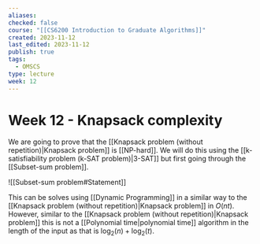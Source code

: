 ```yaml
---
aliases: 
checked: false
course: "[[CS6200 Introduction to Graduate Algorithms]]"
created: 2023-11-12
last_edited: 2023-11-12
publish: true
tags:
  - OMSCS
type: lecture
week: 12
---
```

# Week 12 - Knapsack complexity

We are going to prove that the [[Knapsack problem (without repetition)|Knapsack problem]] is [[NP-hard]]. We will do this using the [[k-satisfiability problem (k-SAT problem)|3-SAT]] but first going through the [[Subset-sum problem]].

![[Subset-sum problem#Statement]]

This can be solves using [[Dynamic Programming]] in a similar way to the [[Knapsack problem (without repetition)|Knapsack problem]] in $O(nt)$. However, similar to the [[Knapsack problem (without repetition)|Knapsack problem]] this is not a [[Polynomial time|polynomial time]] algorithm in the length of the input as that is $\log_2(n) + \log_2(t)$. 

